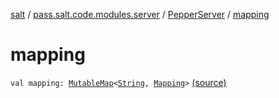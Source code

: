 [salt](../../index.md) / [pass.salt.code.modules.server](../index.md) / [PepperServer](index.md) / [mapping](./mapping.md)

# mapping

`val mapping: `[`MutableMap`](https://kotlinlang.org/api/latest/jvm/stdlib/kotlin.collections/-mutable-map/index.html)`<`[`String`](https://kotlinlang.org/api/latest/jvm/stdlib/kotlin/-string/index.html)`, `[`Mapping`](../../pass.salt.code.modules.server.mapping/-mapping/index.md)`>` [(source)](https://github.com/kurbaniec-tgm/salt/tree/master/code/modules/server/PepperServer.kt#L26)